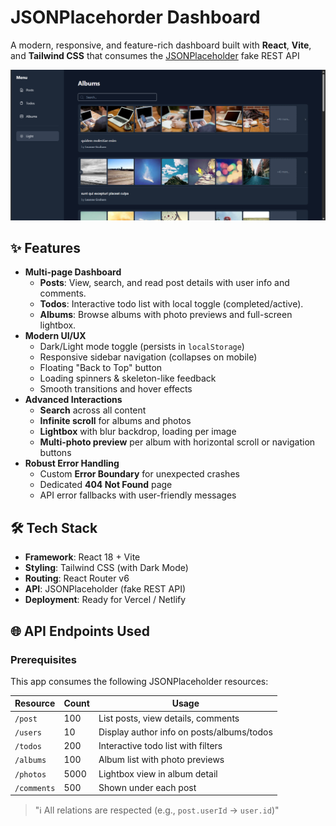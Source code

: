 # JSONPlacehorder Dashboard

A modern, responsive, and feature-rich dashboard built with **React**, **Vite**, and **Tailwind CSS** that consumes the [JSONPlaceholder](https://jsonplaceholder.typicode.com/) fake REST API

![Preview](preview.png)

## ✨ Features

- **Multi-page Dashboard**
  - **Posts**: View, search, and read post details with user info and comments.
  - **Todos**: Interactive todo list with local toggle (completed/active).
  - **Albums**: Browse albums with photo previews and full-screen lightbox.
- **Modern UI/UX**
  - Dark/Light mode toggle (persists in `localStorage`)
  - Responsive sidebar navigation (collapses on mobile)
  - Floating "Back to Top" button
  - Loading spinners & skeleton-like feedback
  - Smooth transitions and hover effects
- **Advanced Interactions**
  - **Search** across all content
  - **Infinite scroll** for albums and photos
  - **Lightbox** with blur backdrop, loading per image
  - **Multi-photo preview** per album with horizontal scroll or navigation buttons
- **Robust Error Handling**
  - Custom **Error Boundary** for unexpected crashes
  - Dedicated **404 Not Found** page
  - API error fallbacks with user-friendly messages

## 🛠️ Tech Stack

- **Framework**: React 18 + Vite
- **Styling**: Tailwind CSS (with Dark Mode)
- **Routing**: React Router v6
- **API**: JSONPlaceholder (fake REST API)
- **Deployment**: Ready for Vercel / Netlify

## 🌐 API Endpoints Used

### Prerequisites

This app consumes the following JSONPlaceholder resources:

| Resource    | Count | Usage                                     |
| ----------- | ----- | ----------------------------------------- |
| `/post`     | 100   | List posts, view details, comments        |
| `/users`    | 10    | Display author info on posts/albums/todos |
| `/todos`    | 200   | Interactive todo list with filters        |
| `/albums`   | 100   | Album list with photo previews            |
| `/photos`   | 5000  | Lightbox view in album detail             |
| `/comments` | 500   | Shown under each post                     |

> "ℹ️ All relations are respected (e.g., `post.userId` -> `user.id`)"
